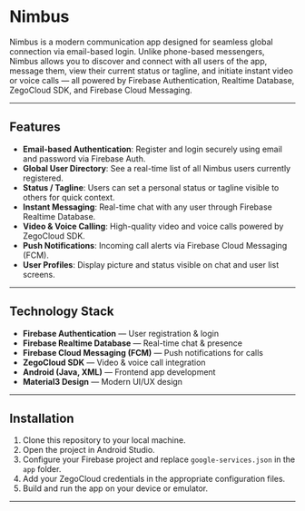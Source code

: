 # Nimbus

Nimbus is a modern communication app designed for seamless global connection via email-based login. Unlike phone-based messengers, Nimbus allows you to discover and connect with all users of the app, message them, view their current status or tagline, and initiate instant video or voice calls — all powered by Firebase Authentication, Realtime Database, ZegoCloud SDK, and Firebase Cloud Messaging.

---

## Features

- **Email-based Authentication**: Register and login securely using email and password via Firebase Auth.
- **Global User Directory**: See a real-time list of all Nimbus users currently registered.
- **Status / Tagline**: Users can set a personal status or tagline visible to others for quick context.
- **Instant Messaging**: Real-time chat with any user through Firebase Realtime Database.
- **Video & Voice Calling**: High-quality video and voice calls powered by ZegoCloud SDK.
- **Push Notifications**: Incoming call alerts via Firebase Cloud Messaging (FCM).
- **User Profiles**: Display picture and status visible on chat and user list screens.

---

## Technology Stack

- **Firebase Authentication** — User registration & login
- **Firebase Realtime Database** — Real-time chat & presence
- **Firebase Cloud Messaging (FCM)** — Push notifications for calls
- **ZegoCloud SDK** — Video & voice call integration
- **Android (Java, XML)** — Frontend app development
- **Material3 Design** — Modern UI/UX design

---

## Installation

1. Clone this repository to your local machine.  
2. Open the project in Android Studio.  
3. Configure your Firebase project and replace `google-services.json` in the `app` folder.  
4. Add your ZegoCloud credentials in the appropriate configuration files.  
5. Build and run the app on your device or emulator.

---


